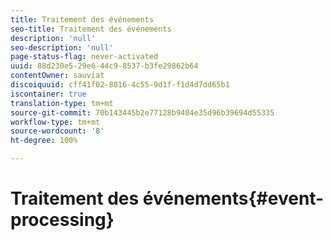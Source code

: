 ```yaml
---
title: Traitement des événements
seo-title: Traitement des événements
description: 'null'
seo-description: 'null'
page-status-flag: never-activated
uuid: 88d230e5-29e6-44c9-8537-b3fe29862b64
contentOwner: sauviat
discoiquuid: cff41f02-8816-4c55-9d1f-f1d4d7dd65b1
iscontainer: true
translation-type: tm+mt
source-git-commit: 70b143445b2e77128b9404e35d96b39694d55335
workflow-type: tm+mt
source-wordcount: '8'
ht-degree: 100%

---
```



# Traitement des événements{#event-processing}

